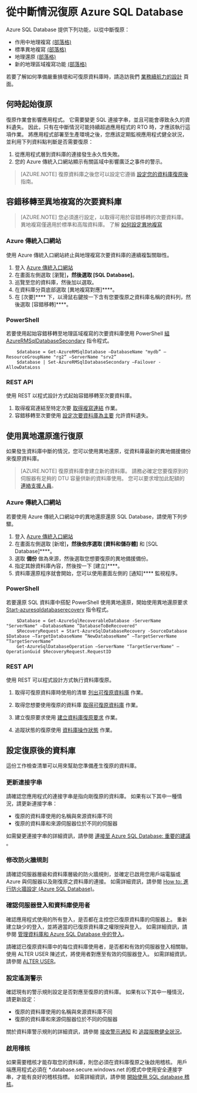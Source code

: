<properties 
   pageTitle="SQL Database 嚴重損壞修復" 
   description="了解如何使用 Azure SQL Database 的作用中異地複寫、標準異地複寫和異地還原功能，從區域資料中心中斷或失敗情況復原資料庫。" 
   services="sql-database" 
   documentationCenter="" 
   authors="elfisher" 
   manager="jeffreyg" 
   editor="monicar"/>

<tags
   ms.service="sql-database"
   ms.devlang="NA"
   ms.topic="article"
   ms.tgt_pltfrm="NA"
   ms.workload="data-management" 
   ms.date="11/09/2015"
   ms.author="elfish"/>


# 從中斷情況復原 Azure SQL Database

Azure SQL Database 提供下列功能，以從中斷復原：

- 作用中地理複寫 [(部落格)](http://azure.microsoft.com/blog/2014/07/12/spotlight-on-sql-database-active-geo-replication/)
- 標準異地複寫 [(部落格)](http://azure.microsoft.com/blog/2014/09/03/azure-sql-database-standard-geo-replication/)
- 地理還原 [(部落格)](http://azure.microsoft.com/blog/2014/09/13/azure-sql-database-geo-restore/)
- 新的地理區域複寫功能 [(部落格)](https://azure.microsoft.com/blog/spotlight-on-new-capabilities-of-azure-sql-database-geo-replication/)

若要了解如何準備嚴重損壞和可復原資料庫時，請造訪我們 [業務續航力的設計](sql-database-business-continuity-design.md) 頁面。

## 何時起始復原

復原作業會影響應用程式。 它需要變更 SQL 連接字串，並且可能會導致永久的資料遺失。 因此，只有在中斷情況可能持續超過應用程式的 RTO 時，才應該執行這項作業。 將應用程式部署至生產環境之後，您應該定期監視應用程式健全狀況，並利用下列資料點判斷是否需要復原：

1. 從應用程式層到資料庫的連接發生永久性失敗。
2. 您的 Azure 傳統入口網站顯示有關區域中影響廣泛之事件的警示。

> [AZURE.NOTE] 復原資料庫之後您可以設定它遵循 [設定您的資料庫復原後](#postrecovery) 指南。

## 容錯移轉至異地複寫的次要資料庫

> [AZURE.NOTE] 您必須進行設定，以取得可用於容錯移轉的次要資料庫。 異地複寫僅適用於標準和高階資料庫。 了解 [如何設定異地複寫](sql-database-business-continuity-design.md)

### Azure 傳統入口網站

使用 Azure 傳統入口網站終止與地理複寫次要資料庫的連續複製關聯性。

1. 登入 [Azure 傳統入口網站](https://portal.Azure.com)
2. 在畫面左側選取 [瀏覽]****，然後選取 [SQL Database]****。
3. 巡覽至您的資料庫，然後加以選取。
4. 在資料庫分頁底部選取 [異地複寫對應]****。
4. 在 [次要]**** 下，以滑鼠右鍵按一下含有您要復原之資料庫名稱的資料列，然後選取 [容錯移轉]****。

### PowerShell

若要使用起始容錯移轉至地理區域複寫的次要資料庫使用 PowerShell [組 AzureRMSqlDatabaseSecondary](https://msdn.microsoft.com/library/mt619393.aspx) 指令程式。

        $database = Get-AzureRMSqlDatabase –DatabaseName "mydb” –ResourceGroupName "rg2” –ServerName "srv2”
        $database | Set-AzureRMSqlDatabaseSecondary –Failover -AllowDataLoss

### REST API

使用 REST 以程式設計方式起始容錯移轉至次要資料庫。

1. 取得複寫連結至特定次要 [取得複寫連結](https://msdn.microsoft.com/library/mt600778.aspx) 作業。
2. 容錯移轉至次要使用 [設定次要資料庫為主要](https://msdn.microsoft.com/library/mt582027.aspx) 允許資料遺失。

## 使用異地還原進行復原

如果發生資料庫中斷的情況，您可以使用異地還原，從資料庫最新的異地備援備份來復原資料庫。
> [AZURE.NOTE] 復原資料庫會建立新的資料庫。 請務必確定您要復原到的伺服器有足夠的 DTU 容量供新的資料庫使用。 您可以要求增加此配額的 [連絡支援人員](http://azure.microsoft.com/blog/azure-limits-quotas-increase-requests/)。

### Azure 傳統入口網站

若要使用 Azure 傳統入口網站中的異地還原還原 SQL Database，請使用下列步驟。

1. 登入 [Azure 傳統入口網站](https://portal.Azure.com)
2. 在畫面左側選取 [新增]****，然後依序選取 [資料和儲存體]**** 和 [SQL Database]****。
2. 選取 **備份** 做為來源，然後選取您想要復原的異地備援備份。
3. 指定其餘資料庫內容，然後按一下 [建立]****。
4. 資料庫還原程序就會開始，您可以使用畫面左側的 [通知]**** 監視程序。

### PowerShell

若要還原 SQL 資料庫中搭配 PowerShell 使用異地還原，開始使用異地還原要求 [Start-azuresqldatabaserecovery](https://msdn.microsoft.com/library/azure/dn720224.aspx) 指令程式。

        $Database = Get-AzureSqlRecoverableDatabase -ServerName "ServerName" –DatabaseName “DatabaseToBeRecovered"
        $RecoveryRequest = Start-AzureSqlDatabaseRecovery -SourceDatabase $Database –TargetDatabaseName “NewDatabaseName” –TargetServerName “TargetServerName”
        Get-AzureSqlDatabaseOperation –ServerName "TargetServerName" –OperationGuid $RecoveryRequest.RequestID

### REST API

使用 REST 可以程式設計方式執行資料庫復原。

1.  取得可復原資料庫時使用的清單 [列出可復原資料庫](http://msdn.microsoft.com/library/azure/dn800984.aspx) 作業。

2.  取得您想要使用復原的資料庫 [取得可復原資料庫](http://msdn.microsoft.com/library/azure/dn800985.aspx) 作業。

3.  建立復原要求使用 [建立資料庫復原要求](http://msdn.microsoft.com/library/azure/dn800986.aspx) 作業。

4.  追蹤狀態的復原使用 [資料庫操作狀態](http://msdn.microsoft.com/library/azure/dn720371.aspx) 作業。

## 設定復原後的資料庫<a name="postrecovery"></a>

這份工作檢查清單可以用來幫助您準備產生復原的資料庫。

### 更新連接字串

請確認您應用程式的連接字串是指向剛復原的資料庫。 如果有以下其中一種情況，請更新連接字串：

  + 復原的資料庫使用的名稱與來源資料庫不同
  + 復原的資料庫和來源伺服器位於不同的伺服器

如需變更連接字串的詳細資訊，請參閱 [連接至 Azure SQL Database: 重要的建議 ](sql-database-connect-central-recommendations.md)。

### 修改防火牆規則

請確認伺服器層級和資料庫層級的防火牆規則，並確定已啟用您用戶端電腦或 Azure 與伺服器以及剛復原之資料庫的連接。 如需詳細資訊，請參閱 [How to: 進行防火牆設定 (Azure SQL Database)](sql-database-configure-firewall-settings.md)。

### 確認伺服器登入和資料庫使用者

確認應用程式使用的所有登入，是否都在主控您已復原資料庫的伺服器上。 重新建立缺少的登入，並將適當的已復原資料庫之權限授與登入。 如需詳細資訊，請參閱 [管理資料庫和 Azure SQL Database 中的登入](sql-database-manage-logins.md)。

請確認已復原資料庫中的每位資料庫使用者，是否都和有效的伺服器登入相關聯。 使用 ALTER USER 陳述式，將使用者對應至有效的伺服器登入。 如需詳細資訊，請參閱 [ALTER USER](http://go.microsoft.com/fwlink/?LinkId=397486)。


### 設定遙測警示

確認現有的警示規則設定是否對應至復原的資料庫。 如果有以下其中一種情況，請更新設定：

  + 復原的資料庫使用的名稱與來源資料庫不同
  + 復原的資料庫和來源伺服器位於不同的伺服器

關於資料庫警示規則的詳細資訊，請參閱 [接收警示通知](insights-receive-alert-notifications.md) 和 [追蹤服務健全狀況](insights-service-health.md)。


### 啟用稽核

如果需要稽核才能存取您的資料庫，則您必須在資料庫復原之後啟用稽核。 用戶端應用程式必須在 *.database.secure.windows.net 的模式中使用安全連接字串，才能有良好的稽核指標。 如需詳細資訊，請參閱 [開始使用 SQL database 稽核](sql-database-auditing-get-started.md)。





